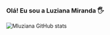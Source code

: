 ### Olá! Eu sou a Luziana Miranda 🖐️

![Mluziana GitHub stats](https://github-readme-stats.vercel.app/api?username=Mluziana&show_icons=true&theme=highcontrast)
